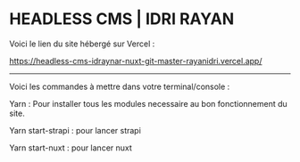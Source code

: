 
# HEADLESS CMS | IDRI RAYAN

Voici le lien du site hébergé sur Vercel :

https://headless-cms-idraynar-nuxt-git-master-rayanidri.vercel.app/

---

Voici les commandes à mettre dans votre terminal/console :

Yarn  : Pour installer tous les modules necessaire au bon fonctionnement du site. 

Yarn start-strapi : pour lancer strapi

Yarn start-nuxt : pour lancer nuxt


